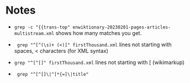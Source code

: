 # Notes

- `grep -c "{{trans-top" enwiktionary-20230201-pages-articles-multistream.xml` shows how many matches you get.

- ` grep "^[^(\s)+ (<)]" firstThousand.xml` lines not starting with spaces, < characters (for XML syntax)
-  `grep "^[^[]" firstThousand.xml` lines not starting with [ (wikimarkup)

- ` grep "^[^[]\|^[*{=]\|title"`